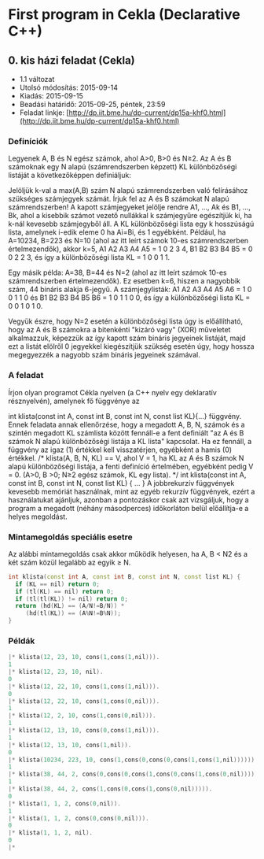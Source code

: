 # First program in Cekla (Declarative C++)

## 0. kis házi feladat (Cekla)

 * 1.1 változat 
 * Utolsó módosítás: 2015-09-14
 * Kiadás: 2015-09-15
 * Beadási határidő: 2015-09-25, péntek, 23:59
 * Feladat linkje: [http://dp.iit.bme.hu/dp-current/dp15a-khf0.html](http://dp.iit.bme.hu/dp-current/dp15a-khf0.html)


### Definíciók
Legyenek A, B és N egész számok, ahol A>0, B>0 és N≥2. Az A és B számoknak egy N alapú (számrendszerben képzett) KL különbözőségi listáját a következőképpen definiáljuk:

Jelöljük k-val a max(A,B) szám N alapú számrendszerben való felírásához szükséges számjegyek számát. Írjuk fel az A és B számokat N alapú számrendszerben! A kapott számjegyeket jelölje rendre A1, ..., Ak és B1, ..., Bk, ahol a kisebbik számot vezető nullákkal k számjegyűre egészítjük ki, ha k-nál kevesebb számjegyből áll.
A KL különbözőségi lista egy k hosszúságú lista, amelynek i-edik eleme 0 ha Ai=Bi, és 1 egyébként.
Például, ha A=10234, B=223 és N=10 (ahol az itt leírt számok 10-es számrendszerben értelmezendők), akkor k=5, A1 A2 A3 A4 A5 = 1 0 2 3 4, B1 B2 B3 B4 B5 = 0 0 2 2 3, és így a különbözőségi lista KL = 1 0 0 1 1.

Egy másik példa: A=38, B=44 és N=2 (ahol az itt leírt számok 10-es számrendszerben értelmezendők). Ez esetben k=6, hiszen a nagyobbik szám, 44 bináris alakja 6-jegyű. A számjegylisták: 
A1 A2 A3 A4 A5 A6 = 1 0 0 1 1 0 és B1 B2 B3 B4 B5 B6 = 1 0 1 1 0 0, és így a különbözőségi lista KL = 0 0 1 0 1 0.

Vegyük észre, hogy N=2 esetén a különbözőségi lista úgy is előállítható, hogy az A és B számokra a bitenkénti "kizáró vagy" (XOR) műveletet alkalmazzuk, képezzük az így kapott szám bináris jegyeinek listáját, majd ezt a listát elölről 0 jegyekkel kiegészítjük szükség esetén úgy, hogy hossza megegyezzék a nagyobb szám bináris jegyeinek számával.


### A feladat
Írjon olyan programot Cékla nyelven (a C++ nyelv egy deklaratív résznyelvén), amelynek fő függvénye az

int klista(const int A, const int B, const int N, const list KL){...}
függvény. Ennek feladata annak ellenőrzése, hogy a megadott A, B, N, számok és a szintén megadott KL számlista között fennáll-e a fent definiált "az A és B számok N alapú különbözőségi listája a KL lista" kapcsolat. Ha ez fennáll, a függvény az igaz (1) értékkel kell visszatérjen, egyébként a hamis (0) értékkel.
/* klista(A, B, N, KL) == V, ahol V = 1, ha KL az A és B számok N alapú
   különbözőségi listája, a fenti definíció értelmében, egyébként pedig V = 0. 
   (A>0, B >0; N≥2 egész számok, KL egy lista).  */ 
int klista(const int A, const int B, const int N, const list KL)
   { ... }
A jobbrekurzív függvények kevesebb memóriát használnak, mint az egyéb rekurzív függvények, ezért a használatukat ajánljuk, azonban a pontozáskor csak azt vizsgáljuk, hogy a program a megadott (néhány másodperces) időkorláton belül előállítja-e a helyes megoldást.

### Mintamegoldás speciális esetre
Az alábbi mintamegoldás csak akkor működik helyesen, ha A, B < N2 és a két szám közül legalább az egyik ≥ N.
```c++
int klista(const int A, const int B, const int N, const list KL) {
  if (KL == nil) return 0;
  if (tl(KL) == nil) return 0;
  if (tl(tl(KL)) != nil) return 0;
  return (hd(KL) == (A/N!=B/N)) *
     (hd(tl(KL)) == (A%N!=B%N));
}
```

### Példák
```c++
|* klista(12, 23, 10, cons(1,cons(1,nil))).
1
|* klista(12, 23, 10, nil).
0
|* klista(12, 22, 10, cons(1,cons(1,nil))).
0
|* klista(12, 22, 10, cons(1,cons(0,nil))).
1
|* klista(12, 2, 10, cons(1,cons(0,nil))).
1
|* klista(12, 13, 10, cons(0,cons(1,nil))).
1
|* klista(12, 13, 10, cons(1,nil)).
0
|* klista(10234, 223, 10, cons(1,cons(0,cons(0,cons(1,cons(1,nil)))))).
1
|* klista(38, 44, 2, cons(0,cons(0,cons(1,cons(0,cons(1,cons(0,nil))))))).
1
|* klista(38, 44, 2, cons(1,cons(0,cons(1,cons(0,nil))))).
0
|* klista(1, 1, 2, cons(0,nil)).
1
|* klista(1, 1, 2, cons(0,cons(0,nil))).
0
|* klista(1, 1, 2, nil).
0
|* 
```
